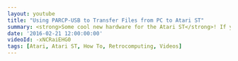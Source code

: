 ```yaml
---
layout: youtube
title: "Using PARCP-USB to Transfer Files from PC to Atari ST"
summary: <strong>Some cool new hardware for the Atari ST</strong>! If you want to quickly transfer files between your PC and ST, PARCP-USB is a great option. Watch to learn more.
date: '2016-02-21 12:00:00:00'
videoId: -xNCRaiEHG0
tags: [Atari, Atari ST, How To, Retrocomputing, Videos]
---
```


